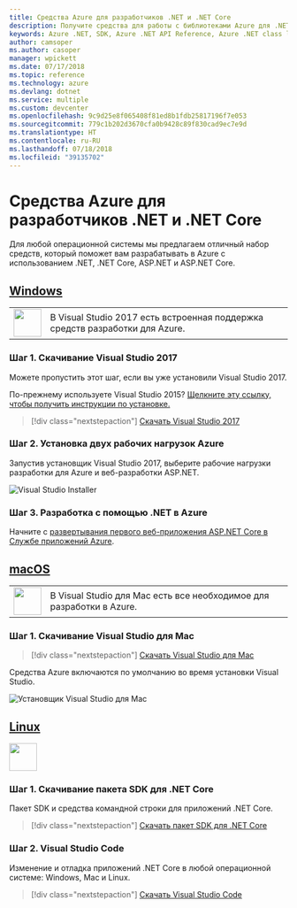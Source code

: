 ```yaml
---
title: Средства Azure для разработчиков .NET и .NET Core
description: Получите средства для работы с библиотеками Azure для .NET в среде Windows, Mac и Linux.
keywords: Azure .NET, SDK, Azure .NET API Reference, Azure .NET class library
author: camsoper
ms.author: casoper
manager: wpickett
ms.date: 07/17/2018
ms.topic: reference
ms.technology: azure
ms.devlang: dotnet
ms.service: multiple
ms.custom: devcenter
ms.openlocfilehash: 9c9d25e8f065408f81ed8b1fdb25817196f7e053
ms.sourcegitcommit: 779c1b202d3670cfa0b9428c89f830cad9ec7e9d
ms.translationtype: HT
ms.contentlocale: ru-RU
ms.lasthandoff: 07/18/2018
ms.locfileid: "39135702"
---
```

# <a name="tools-for-net-and-net-core-azure-developers"></a>Средства Azure для разработчиков .NET и .NET Core

Для любой операционной системы мы предлагаем отличный набор средств, который поможет вам разрабатывать в Azure с использованием .NET, .NET Core, ASP.NET и ASP.NET Core.

## <a name="windowstabwindows"></a>[Windows](#tab/windows)

<table>
  <tr>
    <td width="50">
        <img src="https://docs.microsoft.com/en-us/media/logos/logo_vs-ide.svg" width="50" height="50"></img>
    </td>
    <td>
        В Visual Studio 2017 есть встроенная поддержка средств разработки для Azure.
    </td>
  </tr>
</table>

### <a name="step-1-download-visual-studio-2017"></a>Шаг 1. Скачивание Visual Studio 2017

Можете пропустить этот шаг, если вы уже установили Visual Studio 2017.

По-прежнему используете Visual Studio 2015?  [Щелкните эту ссылку, чтобы получить инструкции по установке.](dotnet-sdk-vs2015-install.md)

> [!div class="nextstepaction"]
> [Скачать Visual Studio 2017](https://www.visualstudio.com/downloads/)

### <a name="step-2-install-the-two-azure-workloads"></a>Шаг 2. Установка двух рабочих нагрузок Azure

Запустив установщик Visual Studio 2017, выберите рабочие нагрузки разработки для Azure и веб-разработки ASP.NET.

![Visual Studio Installer](media/dotnet-tools/azure-workloads.png)

### <a name="step-3-develop-with-net-on-azure"></a>Шаг 3. Разработка с помощью .NET в Azure

Начните с [развертывания первого веб-приложения ASP.NET Core в Службе приложений Azure](https://docs.microsoft.com/azure/app-service-web/app-service-web-get-started-dotnet).

## <a name="macostabmacos"></a>[macOS](#tab/macos)
<table>
  <tr>
    <td width="50">
        <img src="https://docs.microsoft.com/en-us/media/logos/logo_vs-mac.svg" width="50" height="50"></img>
    </td>
    <td>
        В Visual Studio для Mac есть все необходимое для разработки в Azure.
    </td>
  </tr>
</table>

### <a name="step-1-download-visual-studio-for-mac"></a>Шаг 1. Скачивание Visual Studio для Mac

> [!div class="nextstepaction"]
> [Скачать Visual Studio для Mac](https://www.visualstudio.com/vs/visual-studio-mac/)

Средства Azure включаются по умолчанию во время установки Visual Studio.

![Установщик Visual Studio для Mac](media/dotnet-tools/azure-vsmac.png)

## <a name="linuxtablinux"></a>[Linux](#tab/linux)

<img src="https://docs.microsoft.com/en-us/visualstudio/products/images/vs-code.svg" width="50" height="50"></img>

### <a name="step-1-download-the-net-core-sdk"></a>Шаг 1. Скачивание пакета SDK для .NET Core

Пакет SDK и средства командной строки для приложений .NET Core.

> [!div class="nextstepaction"]
> [Скачать пакет SDK для .NET Core](https://www.microsoft.com/net/core)

### <a name="step-2-visual-studio-code"></a>Шаг 2. Visual Studio Code

Изменение и отладка приложений .NET Core в любой операционной системе: Windows, Mac и Linux.

> [!div class="nextstepaction"]
> [Скачать Visual Studio Code](https://code.visualstudio.com)
